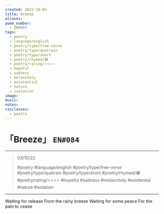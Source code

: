 ```yaml
---
created: 2022-10-03
title: Breeze
aliases:
poem_number:
  - EN#084
tags:
  - poetry
  - language/english
  - poetry/type/free-verse
  - poetry/type/quatrain
  - poetry/type/short
  - poetry/rhymed/🟢
  - poetry/rating/⭐⭐⭐⭐
  - hopeful
  - sadness
  - melancholy
  - existential
  - nature
  - isolation
image:
music:
notes:
cssclasses:
  - poetry
---
```

# 「Breeze」 `EN#084`

---

> 03/10/22
> 
> #poetry 
> #language/english 
> #poetry/type/free-verse #poetry/type/quatrain #poetry/type/short 
> #poetry/rhymed/🟢 
> #poetry/rating/⭐⭐⭐⭐ 
> #hopeful #sadness #melancholy #existential #nature #isolation 

---

Waiting for release
From the rainy breeze
Waiting for some peace
For the pain to cease